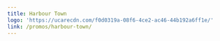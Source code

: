 ```yaml
---
title: Harbour Town
logo: 'https://ucarecdn.com/f0d0319a-08f6-4ce2-ac46-44b192a6ff1e/'
link: /promos/harbour-town/
---
```

